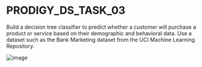 # PRODIGY_DS_TASK_03

Build a decision tree classifier to predict whether a customer will purchase a product or service based on their demographic and behavioral data. Use a dataset such as the Bank Marketing dataset from the UCI Machine Learning Repository.

![image](https://github.com/shraishwarya/PRODIGY_DS_TASK_03/assets/144699399/d6d7bca5-610c-4275-ab6f-db2b7d27e872)
